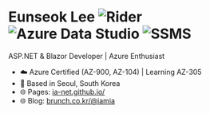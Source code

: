 # Eunseok Lee ![Rider](https://img.shields.io/badge/Rider-000000?logo=rider&logoColor=white) ![Azure Data Studio](https://img.shields.io/badge/Azure%20Data%20Studio-0078D4?logo=microsoftazure&logoColor=white) ![SSMS](https://img.shields.io/badge/SQL%20Server-CC2927?logo=microsoftsqlserver&logoColor=white)
ASP.NET & Blazor Developer | Azure Enthusiast  

- ☁️ Azure Certified (AZ-900, AZ-104) | Learning AZ-305
- 📍 Based in Seoul, South Korea
- 🌐 Pages: [ia-net.github.io/](https://ia-net.github.io/)
- 🌐 Blog: [brunch.co.kr/@iamia](https://brunch.co.kr/@iamia)
